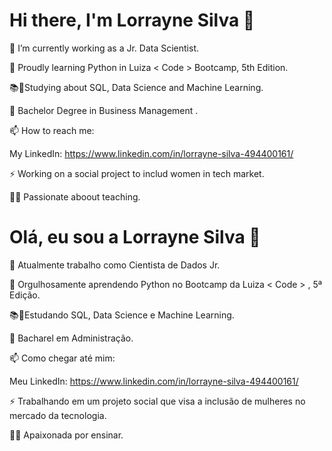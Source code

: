 # Hi there, I'm Lorrayne Silva 👋


  🔭 I’m currently working as a Jr. Data Scientist.

 🌱 Proudly learning Python in Luiza < Code > Bootcamp, 5th Edition.
 
 📚📔Studying about SQL, Data Science and Machine Learning.

 📝 Bachelor Degree in Business Management .

📫 How to reach me: 
  
  My LinkedIn: https://www.linkedin.com/in/lorrayne-silva-494400161/

  ⚡ Working on a social project to includ women in tech market.

  👩‍🏫 Passionate aboout teaching.


# Olá, eu sou a Lorrayne Silva 👋

🔭 Atualmente trabalho como Cientista de Dados Jr.

  🌱 Orgulhosamente aprendendo Python no Bootcamp da Luiza < Code > , 5ª Edição.
 
  📚📔Estudando SQL, Data Science e Machine Learning.

  📝 Bacharel em Administração. 

📫 Como chegar até mim:
  
   Meu LinkedIn: https://www.linkedin.com/in/lorrayne-silva-494400161/

   ⚡ Trabalhando em um projeto social que visa a inclusão de mulheres no mercado da tecnologia.

   👩‍🏫 Apaixonada por ensinar.